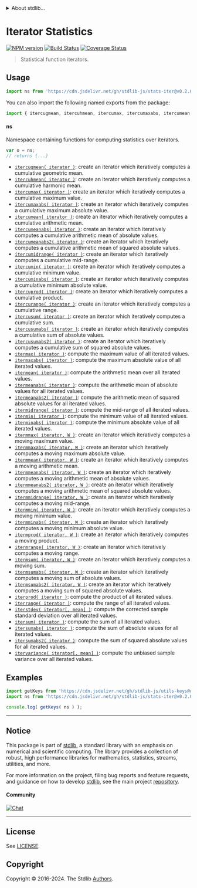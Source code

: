 <!--

@license Apache-2.0

Copyright (c) 2018 The Stdlib Authors.

Licensed under the Apache License, Version 2.0 (the "License");
you may not use this file except in compliance with the License.
You may obtain a copy of the License at

   http://www.apache.org/licenses/LICENSE-2.0

Unless required by applicable law or agreed to in writing, software
distributed under the License is distributed on an "AS IS" BASIS,
WITHOUT WARRANTIES OR CONDITIONS OF ANY KIND, either express or implied.
See the License for the specific language governing permissions and
limitations under the License.

-->


<details>
  <summary>
    About stdlib...
  </summary>
  <p>We believe in a future in which the web is a preferred environment for numerical computation. To help realize this future, we've built stdlib. stdlib is a standard library, with an emphasis on numerical and scientific computation, written in JavaScript (and C) for execution in browsers and in Node.js.</p>
  <p>The library is fully decomposable, being architected in such a way that you can swap out and mix and match APIs and functionality to cater to your exact preferences and use cases.</p>
  <p>When you use stdlib, you can be absolutely certain that you are using the most thorough, rigorous, well-written, studied, documented, tested, measured, and high-quality code out there.</p>
  <p>To join us in bringing numerical computing to the web, get started by checking us out on <a href="https://github.com/stdlib-js/stdlib">GitHub</a>, and please consider <a href="https://opencollective.com/stdlib">financially supporting stdlib</a>. We greatly appreciate your continued support!</p>
</details>

# Iterator Statistics

[![NPM version][npm-image]][npm-url] [![Build Status][test-image]][test-url] [![Coverage Status][coverage-image]][coverage-url] <!-- [![dependencies][dependencies-image]][dependencies-url] -->

> Statistical function iterators.



<section class="usage">

## Usage

```javascript
import ns from 'https://cdn.jsdelivr.net/gh/stdlib-js/stats-iter@v0.2.0-deno/mod.js';
```

You can also import the following named exports from the package:

```javascript
import { itercugmean, itercuhmean, itercumax, itercumaxabs, itercumean, itercumeanabs, itercumeanabs2, itercumidrange, itercumin, itercuminabs, itercuprod, itercurange, itercusum, itercusumabs, itercusumabs2, itermax, itermaxabs, itermean, itermeanabs, itermeanabs2, itermidrange, itermin, iterminabs, itermmax, itermmaxabs, itermmean, itermmeanabs, itermmeanabs2, itermmidrange, itermmin, itermminabs, itermprod, itermrange, itermsum, itermsumabs, itermsumabs2, iterprod, iterrange, iterstdev, itersum, itersumabs, itersumabs2, itervariance } from 'https://cdn.jsdelivr.net/gh/stdlib-js/stats-iter@v0.2.0-deno/mod.js';
```

#### ns

Namespace containing functions for computing statistics over iterators.

```javascript
var o = ns;
// returns {...}
```

<!-- <toc pattern="*"> -->

<div class="namespace-toc">

-   <span class="signature">[`itercugmean( iterator )`][@stdlib/stats/iter/cugmean]</span><span class="delimiter">: </span><span class="description">create an iterator which iteratively computes a cumulative geometric mean.</span>
-   <span class="signature">[`itercuhmean( iterator )`][@stdlib/stats/iter/cuhmean]</span><span class="delimiter">: </span><span class="description">create an iterator which iteratively computes a cumulative harmonic mean.</span>
-   <span class="signature">[`itercumax( iterator )`][@stdlib/stats/iter/cumax]</span><span class="delimiter">: </span><span class="description">create an iterator which iteratively computes a cumulative maximum value.</span>
-   <span class="signature">[`itercumaxabs( iterator )`][@stdlib/stats/iter/cumaxabs]</span><span class="delimiter">: </span><span class="description">create an iterator which iteratively computes a cumulative maximum absolute value.</span>
-   <span class="signature">[`itercumean( iterator )`][@stdlib/stats/iter/cumean]</span><span class="delimiter">: </span><span class="description">create an iterator which iteratively computes a cumulative arithmetic mean.</span>
-   <span class="signature">[`itercumeanabs( iterator )`][@stdlib/stats/iter/cumeanabs]</span><span class="delimiter">: </span><span class="description">create an iterator which iteratively computes a cumulative arithmetic mean of absolute values.</span>
-   <span class="signature">[`itercumeanabs2( iterator )`][@stdlib/stats/iter/cumeanabs2]</span><span class="delimiter">: </span><span class="description">create an iterator which iteratively computes a cumulative arithmetic mean of squared absolute values.</span>
-   <span class="signature">[`itercumidrange( iterator )`][@stdlib/stats/iter/cumidrange]</span><span class="delimiter">: </span><span class="description">create an iterator which iteratively computes a cumulative mid-range.</span>
-   <span class="signature">[`itercumin( iterator )`][@stdlib/stats/iter/cumin]</span><span class="delimiter">: </span><span class="description">create an iterator which iteratively computes a cumulative minimum value.</span>
-   <span class="signature">[`itercuminabs( iterator )`][@stdlib/stats/iter/cuminabs]</span><span class="delimiter">: </span><span class="description">create an iterator which iteratively computes a cumulative minimum absolute value.</span>
-   <span class="signature">[`itercuprod( iterator )`][@stdlib/stats/iter/cuprod]</span><span class="delimiter">: </span><span class="description">create an iterator which iteratively computes a cumulative product.</span>
-   <span class="signature">[`itercurange( iterator )`][@stdlib/stats/iter/curange]</span><span class="delimiter">: </span><span class="description">create an iterator which iteratively computes a cumulative range.</span>
-   <span class="signature">[`itercusum( iterator )`][@stdlib/stats/iter/cusum]</span><span class="delimiter">: </span><span class="description">create an iterator which iteratively computes a cumulative sum.</span>
-   <span class="signature">[`itercusumabs( iterator )`][@stdlib/stats/iter/cusumabs]</span><span class="delimiter">: </span><span class="description">create an iterator which iteratively computes a cumulative sum of absolute values.</span>
-   <span class="signature">[`itercusumabs2( iterator )`][@stdlib/stats/iter/cusumabs2]</span><span class="delimiter">: </span><span class="description">create an iterator which iteratively computes a cumulative sum of squared absolute values.</span>
-   <span class="signature">[`itermax( iterator )`][@stdlib/stats/iter/max]</span><span class="delimiter">: </span><span class="description">compute the maximum value of all iterated values.</span>
-   <span class="signature">[`itermaxabs( iterator )`][@stdlib/stats/iter/maxabs]</span><span class="delimiter">: </span><span class="description">compute the maximum absolute value of all iterated values.</span>
-   <span class="signature">[`itermean( iterator )`][@stdlib/stats/iter/mean]</span><span class="delimiter">: </span><span class="description">compute the arithmetic mean over all iterated values.</span>
-   <span class="signature">[`itermeanabs( iterator )`][@stdlib/stats/iter/meanabs]</span><span class="delimiter">: </span><span class="description">compute the arithmetic mean of absolute values for all iterated values.</span>
-   <span class="signature">[`itermeanabs2( iterator )`][@stdlib/stats/iter/meanabs2]</span><span class="delimiter">: </span><span class="description">compute the arithmetic mean of squared absolute values for all iterated values.</span>
-   <span class="signature">[`itermidrange( iterator )`][@stdlib/stats/iter/midrange]</span><span class="delimiter">: </span><span class="description">compute the mid-range of all iterated values.</span>
-   <span class="signature">[`itermin( iterator )`][@stdlib/stats/iter/min]</span><span class="delimiter">: </span><span class="description">compute the minimum value of all iterated values.</span>
-   <span class="signature">[`iterminabs( iterator )`][@stdlib/stats/iter/minabs]</span><span class="delimiter">: </span><span class="description">compute the minimum absolute value of all iterated values.</span>
-   <span class="signature">[`itermmax( iterator, W )`][@stdlib/stats/iter/mmax]</span><span class="delimiter">: </span><span class="description">create an iterator which iteratively computes a moving maximum value.</span>
-   <span class="signature">[`itermmaxabs( iterator, W )`][@stdlib/stats/iter/mmaxabs]</span><span class="delimiter">: </span><span class="description">create an iterator which iteratively computes a moving maximum absolute value.</span>
-   <span class="signature">[`itermmean( iterator, W )`][@stdlib/stats/iter/mmean]</span><span class="delimiter">: </span><span class="description">create an iterator which iteratively computes a moving arithmetic mean.</span>
-   <span class="signature">[`itermmeanabs( iterator, W )`][@stdlib/stats/iter/mmeanabs]</span><span class="delimiter">: </span><span class="description">create an iterator which iteratively computes a moving arithmetic mean of absolute values.</span>
-   <span class="signature">[`itermmeanabs2( iterator, W )`][@stdlib/stats/iter/mmeanabs2]</span><span class="delimiter">: </span><span class="description">create an iterator which iteratively computes a moving arithmetic mean of squared absolute values.</span>
-   <span class="signature">[`itermmidrange( iterator, W )`][@stdlib/stats/iter/mmidrange]</span><span class="delimiter">: </span><span class="description">create an iterator which iteratively computes a moving mid-range.</span>
-   <span class="signature">[`itermmin( iterator, W )`][@stdlib/stats/iter/mmin]</span><span class="delimiter">: </span><span class="description">create an iterator which iteratively computes a moving minimum value.</span>
-   <span class="signature">[`itermminabs( iterator, W )`][@stdlib/stats/iter/mminabs]</span><span class="delimiter">: </span><span class="description">create an iterator which iteratively computes a moving minimum absolute value.</span>
-   <span class="signature">[`itermprod( iterator, W )`][@stdlib/stats/iter/mprod]</span><span class="delimiter">: </span><span class="description">create an iterator which iteratively computes a moving product.</span>
-   <span class="signature">[`itermrange( iterator, W )`][@stdlib/stats/iter/mrange]</span><span class="delimiter">: </span><span class="description">create an iterator which iteratively computes a moving range.</span>
-   <span class="signature">[`itermsum( iterator, W )`][@stdlib/stats/iter/msum]</span><span class="delimiter">: </span><span class="description">create an iterator which iteratively computes a moving sum.</span>
-   <span class="signature">[`itermsumabs( iterator, W )`][@stdlib/stats/iter/msumabs]</span><span class="delimiter">: </span><span class="description">create an iterator which iteratively computes a moving sum of absolute values.</span>
-   <span class="signature">[`itermsumabs2( iterator, W )`][@stdlib/stats/iter/msumabs2]</span><span class="delimiter">: </span><span class="description">create an iterator which iteratively computes a moving sum of squared absolute values.</span>
-   <span class="signature">[`iterprod( iterator )`][@stdlib/stats/iter/prod]</span><span class="delimiter">: </span><span class="description">compute the product of all iterated values.</span>
-   <span class="signature">[`iterrange( iterator )`][@stdlib/stats/iter/range]</span><span class="delimiter">: </span><span class="description">compute the range of all iterated values.</span>
-   <span class="signature">[`iterstdev( iterator[, mean] )`][@stdlib/stats/iter/stdev]</span><span class="delimiter">: </span><span class="description">compute the corrected sample standard deviation over all iterated values.</span>
-   <span class="signature">[`itersum( iterator )`][@stdlib/stats/iter/sum]</span><span class="delimiter">: </span><span class="description">compute the sum of all iterated values.</span>
-   <span class="signature">[`itersumabs( iterator )`][@stdlib/stats/iter/sumabs]</span><span class="delimiter">: </span><span class="description">compute the sum of absolute values for all iterated values.</span>
-   <span class="signature">[`itersumabs2( iterator )`][@stdlib/stats/iter/sumabs2]</span><span class="delimiter">: </span><span class="description">compute the sum of squared absolute values for all iterated values.</span>
-   <span class="signature">[`itervariance( iterator[, mean] )`][@stdlib/stats/iter/variance]</span><span class="delimiter">: </span><span class="description">compute the unbiased sample variance over all iterated values.</span>

</div>

<!-- </toc> -->

</section>

<!-- /.usage -->

<section class="examples">

## Examples

<!-- TODO: better examples -->

<!-- eslint no-undef: "error" -->

```javascript
import getKeys from 'https://cdn.jsdelivr.net/gh/stdlib-js/utils-keys@deno/mod.js';
import ns from 'https://cdn.jsdelivr.net/gh/stdlib-js/stats-iter@v0.2.0-deno/mod.js';

console.log( getKeys( ns ) );
```

</section>

<!-- /.examples -->

<!-- Section for related `stdlib` packages. Do not manually edit this section, as it is automatically populated. -->

<section class="related">

</section>

<!-- /.related -->

<!-- Section for all links. Make sure to keep an empty line after the `section` element and another before the `/section` close. -->


<section class="main-repo" >

* * *

## Notice

This package is part of [stdlib][stdlib], a standard library with an emphasis on numerical and scientific computing. The library provides a collection of robust, high performance libraries for mathematics, statistics, streams, utilities, and more.

For more information on the project, filing bug reports and feature requests, and guidance on how to develop [stdlib][stdlib], see the main project [repository][stdlib].

#### Community

[![Chat][chat-image]][chat-url]

---

## License

See [LICENSE][stdlib-license].


## Copyright

Copyright &copy; 2016-2024. The Stdlib [Authors][stdlib-authors].

</section>

<!-- /.stdlib -->

<!-- Section for all links. Make sure to keep an empty line after the `section` element and another before the `/section` close. -->

<section class="links">

[npm-image]: http://img.shields.io/npm/v/@stdlib/stats-iter.svg
[npm-url]: https://npmjs.org/package/@stdlib/stats-iter

[test-image]: https://github.com/stdlib-js/stats-iter/actions/workflows/test.yml/badge.svg?branch=v0.2.0
[test-url]: https://github.com/stdlib-js/stats-iter/actions/workflows/test.yml?query=branch:v0.2.0

[coverage-image]: https://img.shields.io/codecov/c/github/stdlib-js/stats-iter/main.svg
[coverage-url]: https://codecov.io/github/stdlib-js/stats-iter?branch=main

<!--

[dependencies-image]: https://img.shields.io/david/stdlib-js/stats-iter.svg
[dependencies-url]: https://david-dm.org/stdlib-js/stats-iter/main

-->

[chat-image]: https://img.shields.io/gitter/room/stdlib-js/stdlib.svg
[chat-url]: https://app.gitter.im/#/room/#stdlib-js_stdlib:gitter.im

[stdlib]: https://github.com/stdlib-js/stdlib

[stdlib-authors]: https://github.com/stdlib-js/stdlib/graphs/contributors

[umd]: https://github.com/umdjs/umd
[es-module]: https://developer.mozilla.org/en-US/docs/Web/JavaScript/Guide/Modules

[deno-url]: https://github.com/stdlib-js/stats-iter/tree/deno
[deno-readme]: https://github.com/stdlib-js/stats-iter/blob/deno/README.md
[umd-url]: https://github.com/stdlib-js/stats-iter/tree/umd
[umd-readme]: https://github.com/stdlib-js/stats-iter/blob/umd/README.md
[esm-url]: https://github.com/stdlib-js/stats-iter/tree/esm
[esm-readme]: https://github.com/stdlib-js/stats-iter/blob/esm/README.md
[branches-url]: https://github.com/stdlib-js/stats-iter/blob/main/branches.md

[stdlib-license]: https://raw.githubusercontent.com/stdlib-js/stats-iter/main/LICENSE

<!-- <toc-links> -->

[@stdlib/stats/iter/cugmean]: https://github.com/stdlib-js/stats-iter-cugmean/tree/deno

[@stdlib/stats/iter/cuhmean]: https://github.com/stdlib-js/stats-iter-cuhmean/tree/deno

[@stdlib/stats/iter/cumax]: https://github.com/stdlib-js/stats-iter-cumax/tree/deno

[@stdlib/stats/iter/cumaxabs]: https://github.com/stdlib-js/stats-iter-cumaxabs/tree/deno

[@stdlib/stats/iter/cumean]: https://github.com/stdlib-js/stats-iter-cumean/tree/deno

[@stdlib/stats/iter/cumeanabs]: https://github.com/stdlib-js/stats-iter-cumeanabs/tree/deno

[@stdlib/stats/iter/cumeanabs2]: https://github.com/stdlib-js/stats-iter-cumeanabs2/tree/deno

[@stdlib/stats/iter/cumidrange]: https://github.com/stdlib-js/stats-iter-cumidrange/tree/deno

[@stdlib/stats/iter/cumin]: https://github.com/stdlib-js/stats-iter-cumin/tree/deno

[@stdlib/stats/iter/cuminabs]: https://github.com/stdlib-js/stats-iter-cuminabs/tree/deno

[@stdlib/stats/iter/cuprod]: https://github.com/stdlib-js/stats-iter-cuprod/tree/deno

[@stdlib/stats/iter/curange]: https://github.com/stdlib-js/stats-iter-curange/tree/deno

[@stdlib/stats/iter/cusum]: https://github.com/stdlib-js/stats-iter-cusum/tree/deno

[@stdlib/stats/iter/cusumabs]: https://github.com/stdlib-js/stats-iter-cusumabs/tree/deno

[@stdlib/stats/iter/cusumabs2]: https://github.com/stdlib-js/stats-iter-cusumabs2/tree/deno

[@stdlib/stats/iter/max]: https://github.com/stdlib-js/stats-iter-max/tree/deno

[@stdlib/stats/iter/maxabs]: https://github.com/stdlib-js/stats-iter-maxabs/tree/deno

[@stdlib/stats/iter/mean]: https://github.com/stdlib-js/stats-iter-mean/tree/deno

[@stdlib/stats/iter/meanabs]: https://github.com/stdlib-js/stats-iter-meanabs/tree/deno

[@stdlib/stats/iter/meanabs2]: https://github.com/stdlib-js/stats-iter-meanabs2/tree/deno

[@stdlib/stats/iter/midrange]: https://github.com/stdlib-js/stats-iter-midrange/tree/deno

[@stdlib/stats/iter/min]: https://github.com/stdlib-js/stats-iter-min/tree/deno

[@stdlib/stats/iter/minabs]: https://github.com/stdlib-js/stats-iter-minabs/tree/deno

[@stdlib/stats/iter/mmax]: https://github.com/stdlib-js/stats-iter-mmax/tree/deno

[@stdlib/stats/iter/mmaxabs]: https://github.com/stdlib-js/stats-iter-mmaxabs/tree/deno

[@stdlib/stats/iter/mmean]: https://github.com/stdlib-js/stats-iter-mmean/tree/deno

[@stdlib/stats/iter/mmeanabs]: https://github.com/stdlib-js/stats-iter-mmeanabs/tree/deno

[@stdlib/stats/iter/mmeanabs2]: https://github.com/stdlib-js/stats-iter-mmeanabs2/tree/deno

[@stdlib/stats/iter/mmidrange]: https://github.com/stdlib-js/stats-iter-mmidrange/tree/deno

[@stdlib/stats/iter/mmin]: https://github.com/stdlib-js/stats-iter-mmin/tree/deno

[@stdlib/stats/iter/mminabs]: https://github.com/stdlib-js/stats-iter-mminabs/tree/deno

[@stdlib/stats/iter/mprod]: https://github.com/stdlib-js/stats-iter-mprod/tree/deno

[@stdlib/stats/iter/mrange]: https://github.com/stdlib-js/stats-iter-mrange/tree/deno

[@stdlib/stats/iter/msum]: https://github.com/stdlib-js/stats-iter-msum/tree/deno

[@stdlib/stats/iter/msumabs]: https://github.com/stdlib-js/stats-iter-msumabs/tree/deno

[@stdlib/stats/iter/msumabs2]: https://github.com/stdlib-js/stats-iter-msumabs2/tree/deno

[@stdlib/stats/iter/prod]: https://github.com/stdlib-js/stats-iter-prod/tree/deno

[@stdlib/stats/iter/range]: https://github.com/stdlib-js/stats-iter-range/tree/deno

[@stdlib/stats/iter/stdev]: https://github.com/stdlib-js/stats-iter-stdev/tree/deno

[@stdlib/stats/iter/sum]: https://github.com/stdlib-js/stats-iter-sum/tree/deno

[@stdlib/stats/iter/sumabs]: https://github.com/stdlib-js/stats-iter-sumabs/tree/deno

[@stdlib/stats/iter/sumabs2]: https://github.com/stdlib-js/stats-iter-sumabs2/tree/deno

[@stdlib/stats/iter/variance]: https://github.com/stdlib-js/stats-iter-variance/tree/deno

<!-- </toc-links> -->

</section>

<!-- /.links -->
